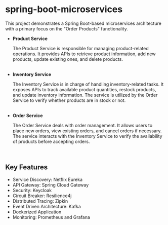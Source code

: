 # spring-boot-microservices

This project demonstrates a Spring Boot-based microservices architecture with a primary focus on the "Order Products" functionality.

<ul>
    <li>
        <b>Product Service</b> 
        <br>
        <p>The Product Service is responsible for managing product-related operations. It provides APIs to retrieve product information, add new products, update existing ones, and delete products.</p>
        <br>
    </li>
    <li>
        <b>Inventory Service</b> 
        <br>
        <p>The Inventory Service is in charge of handling inventory-related tasks. It exposes APIs to track available product quantities, restock products, and update inventory information. The service is utilized by the Order Service to verify whether products are in stock or not.</p>
        <br>
    </li>
    <li>
        <b>Order Service</b> 
        <br>
        <p>The Order Service deals with order management. It allows users to place new orders, view existing orders, and cancel orders if necessary. The service interacts with the Inventory Service to verify the availability of products before accepting orders.</p>
        <br>
    </li>
</ul>

## Key Features

<ul>
<li>Service Discovery: Netflix Eureka</li>
<li>API Gateway: Spring Cloud Gateway</li>
<li>Security: Keycloak</li>
<li>Circuit Breaker: Resilience4j</li>
<li>Distributed Tracing: Zipkin</li>
<li>Event Driven Architecture: Kafka</li>
<li>Dockerized Application</li>
<li>Monitoring: Prometheus and Grafana</li>
</ul>
